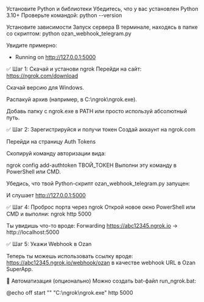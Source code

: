 Установите Python и библиотеки
Убедитесь, что у вас установлен Python 3.10+
Проверьте командой: python --version

Установите зависимости
Запуск сервера
В терминале, находясь в папке со скриптом:
python ozan_webhook_telegram.py

Увидите примерно:
* Running on http://127.0.0.1:5000

✅ Шаг 1: Скачай и установи ngrok
Перейди на сайт: https://ngrok.com/download

Скачай версию для Windows.

Распакуй архив (например, в C:\ngrok\ngrok.exe).

Добавь папку с ngrok.exe в PATH или просто используй абсолютный путь.

✅ Шаг 2: Зарегистрируйся и получи токен
Создай аккаунт на ngrok.com

Перейди на страницу Auth Tokens

Скопируй команду авторизации вида:

ngrok config add-authtoken ТВОЙ_ТОКЕН
Выполни эту команду в PowerShell или CMD.

Убедись, что твой Python-скрипт ozan_webhook_telegram.py запущен:

И слушает http://127.0.0.1:5000

✅ Шаг 4: Проброс порта через ngrok
Открой новое окно PowerShell или CMD и выполни: ngrok http 5000

Ты увидишь что-то вроде: Forwarding  https://abc12345.ngrok.io -> http://localhost:5000

✅ Шаг 5: Укажи Webhook в Ozan

Теперь ты можешь использовать ссылку вроде: https://abc12345.ngrok.io/webhook/ozan
в качестве webhook URL в Ozan SuperApp.

🔄 Автоматизация (опционально)
Можно создать bat-файл run_ngrok.bat:

@echo off
start "" "C:\ngrok\ngrok.exe" http 5000

